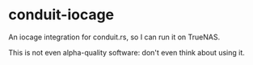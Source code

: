 # conduit-iocage

An iocage integration for conduit.rs, so I can run it on TrueNAS.

This is not even alpha-quality software: don't even think about using it.
